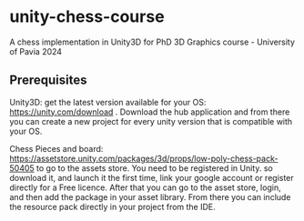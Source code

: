 # unity-chess-course
A chess implementation in Unity3D for PhD 3D Graphics course - University of Pavia 2024

## Prerequisites
Unity3D: get the latest version available for your OS: https://unity.com/download . Download the hub application and from there you can create a new project for every unity version that is compatible with your OS.

Chess Pieces and board: https://assetstore.unity.com/packages/3d/props/low-poly-chess-pack-50405 to go to the assets store. 
You need to be registered in Unity. so download it, and launch it the first time, link your google account or register directly for a Free licence. 
After that you can go to the asset store, login, and then add the package in your asset library. From there you can include the resource pack directly in your project from the IDE.
